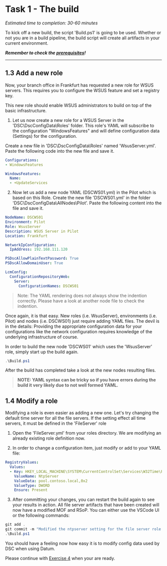 # Task 1 - The build

*Estimated time to completion: 30-60 minutes*

To kick off a new build, the script 'Build.ps1' is going to be used. Whether or not you are in a build pipeline, the build script will create all artifacts in your current environment.

***Remember to check the [prerequisites](..\CheckPrereq.ps1)!***

---

## 1.3 Add a new role

Now, your branch office in Frankfurt has requested a new role for WSUS servers. This requires you to configure the WSUS feature and set a registry key.

This new role should enable WSUS administrators to build on top of the basic infrastructure.

1. Let us now create a new role for a WSUS Server in the 'DSC\DscConfigData\Roles' folder. This role's YAML will subscribe to the configuration "WindowsFeatures" and will define configuration data (Settings) for the configuration.

Create a new file in 'DSC\DscConfigData\Roles' named 'WsusServer.yml'. Paste the following code into the new file and save it.

  ```yml
  Configurations:
  - WindowsFeatures
  
  WindowsFeatures:
    Name:
    - +UpdateServices
  ```

2. Now let us add a new node YAML (DSCWS01.yml) in the Pilot which is based on this Role. Create the new file 'DSCWS01.yml' in the folder 'DSC\DscConfigData\AllNodes\Pilot'. Paste the following content into the file and save it.

  ```yml
  NodeName: DSCWS01
  Environment: Pilot
  Role: WsusServer
  Description: WSUS Server in Pilot
  Location: Frankfurt

  NetworkIpConfiguration:
    IpAddress: 192.168.111.120

  PSDscAllowPlainTextPassword: True
  PSDscAllowDomainUser: True

  LcmConfig:
    ConfigurationRepositoryWeb:
      Server:
        ConfigurationNames: DSCWS01
  ```

> Note: The YAML rendering does not always show the indention correctly. Please have a look at another node file to check the indention.

Once again, it is that easy. New roles (i.e. WsusServer), environments (i.e. Pilot) and nodes (i.e. DSCWS01) just require adding YAML files. The devil is in the details: Providing the appropriate configuration data for your configurations like the network configuration requires knowledge of the underlying infrastructure of course.

In order to build the new node 'DSCWS01' which uses the 'WsusServer' role, simply start up the build again.

  ```powershell
  .\Build.ps1
  ```

After the build has completed take a look at the new nodes resulting files.

> **NOTE: YAML syntax can be tricky so if you have errors during the build it very likely due to not well formed YAML.**

## 1.4 Modify a role

Modifying a role is even easier as adding a new one. Let's try changing the default time server for all the file servers. If the setting effect all time servers, it must be defined in the 'FileServer' role

1. Open the 'FileServer.yml' from your roles directory. We are modifying an already existing role definition now.

2. In order to change a configuration item, just modify or add to your YAML file:

  ```yaml
  RegistryValues:
    Values:
    - Key: HKEY_LOCAL_MACHINE\SYSTEM\CurrentControlSet\Services\W32Time\Parameters
      ValueName: NtpServer
      ValueData: pool.contoso.local,0x2
      ValueType: DWORD
      Ensure: Present
  ```

3. After committing your changes, you can restart the build again to see your results in action. All file server artifacts that have been created will now have a modified MOF and RSoP. You can either use the VSCode UI or the following commands: 

  ```powershell
  git add .
  git commit -m "Modified the ntpserver setting for the file server role."
  .\Build.ps1
  ```

You should have a feeling now how easy it is to modify config data used by DSC when using Datum.

Please continue with [Exercise 4](Exercise4.md) when your are ready.
